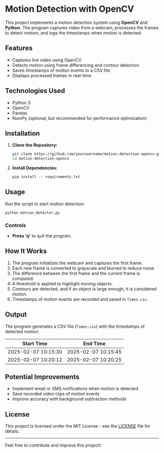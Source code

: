# Motion Detection with OpenCV

This project implements a motion detection system using **OpenCV** and **Python**. The program captures video from a webcam, processes the frames to detect motion, and logs the timestamps when motion is detected.

## Features
- Captures live video using OpenCV
- Detects motion using frame differencing and contour detection
- Saves timestamps of motion events to a CSV file
- Displays processed frames in real-time

## Technologies Used
- Python 3
- OpenCV
- Pandas
- NumPy (optional, but recommended for performance optimization)

## Installation

1. **Clone the Repository:**
   ```sh
   git clone https://github.com/yourusername/motion-detection-opencv.git
   cd motion-detection-opencv
   ```
2. **Install Dependencies:**
   ```sh
   pip install -r requirements.txt
   ```

## Usage

Run the script to start motion detection:
```sh
python motion_detector.py
```

### Controls
- **Press 'q'** to quit the program.

## How It Works
1. The program initializes the webcam and captures the first frame.
2. Each new frame is converted to grayscale and blurred to reduce noise.
3. The difference between the first frame and the current frame is computed.
4. A threshold is applied to highlight moving objects.
5. Contours are detected, and if an object is large enough, it is considered motion.
6. Timestamps of motion events are recorded and saved in `Times.csv`.

## Output
The program generates a CSV file (`Times.csv`) with the timestamps of detected motion:

| Start Time | End Time |
|------------|---------|
| 2025-02-07 10:15:30 | 2025-02-07 10:15:45 |
| 2025-02-07 10:20:12 | 2025-02-07 10:20:25 |

## Potential Improvements
- Implement email or SMS notifications when motion is detected
- Save recorded video clips of motion events
- Improve accuracy with background subtraction methods

## License
This project is licensed under the MIT License - see the [LICENSE](LICENSE) file for details.

---

Feel free to contribute and improve this project!

